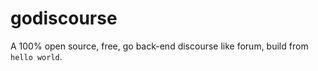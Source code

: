 # godiscourse
A 100% open source, free, go back-end discourse like forum, build from `hello world`.

